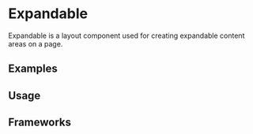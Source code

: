 <script setup>
  import Vue from './vue.md';
  import Elements from './elements.md';
  import React from './react.md';
</script>

# Expandable

Expandable is a layout component used for creating expandable content areas on a page.

<components-status react='released' vue='released' elements='released' />

## Examples

<expandable-example />

## Usage

<component-design-guidelines name="Warp - Components / Expandable (Accordion)" link="https://www.figma.com/file/nkiRpuVu6XRfvY96BA80H8/Components-overview?type=design&node-id=162-4360&mode=design" />

<component-questions />

## Frameworks

<tabs-content>
  <template #react>
   <react />
  </template>
  <template #vue>
    <vue />
  </template>
  <template #elements>
    <elements />
  </template>
</tabs-content>
